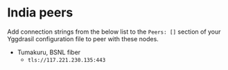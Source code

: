 # India peers

Add connection strings from the below list to the `Peers: []` section of your
Yggdrasil configuration file to peer with these nodes.

* Tumakuru, BSNL fiber
  * `tls://117.221.230.135:443`
